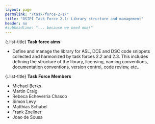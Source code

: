 ```yaml
---
layout: page
permalink: "/task-force-2-1/"
title: "OSIPI Task Force 2.1: Library structure and management"
header: no
#subheadline: "... because we need one!"
---
```


{:.list-title}
**Task force aims**

- Define and manage the library for ASL, DCE and DSC code snippets collected and harmonized by task forces 2.2 and 2.3. This includes defining the structure of the library, licensing, naming conventions, documentation conventions, version control, code review, etc..  

{:.list-title}
**Task Force Members**  

- Michael Berks
- Martin Craig
- Rebeca Echeverria Chasco
- Simon Levy
- Matthias Schabel
- Frank Zoellner
- Joao de Sousa

